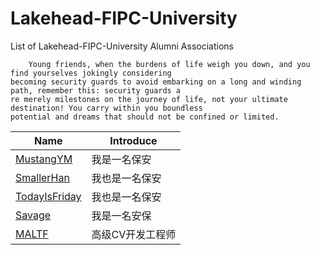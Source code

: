 # Lakehead-FIPC-University
List of Lakehead-FIPC-University Alumni Associations
```
    Young friends, when the burdens of life weigh you down, and you find yourselves jokingly considering
becoming security guards to avoid embarking on a long and winding path, remember this: security guards a
re merely milestones on the journey of life, not your ultimate destination! You carry within you boundless 
potential and dreams that should not be confined or limited.
```

| Name | Introduce |
| --- | --- |
| [MustangYM](https://github.com/MustangYM) | 我是一名保安 |
| [SmallerHan](https://github.com/hanhuafeng) | 我也是一名保安 |
| [TodayIsFriday](https://github.com/ikeukenhof) | 我也是一名保安 |
| [Savage](https://github.com/bingo982426) | 我是一名安保 |
| [MALTF](https://github.com/MALTF) | 高级CV开发工程师 |

